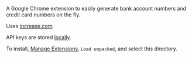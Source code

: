 A Google Chrome extension to easily generate bank account numbers and credit card numbers on the fly.

Uses [increase.com](https://increase.com/).

API keys are stored [locally](https://developer.chrome.com/docs/extensions/reference/api/storage#property-local).

To install, [Manage Extensions](chrome://extensions/), `Load unpacked`, and select this directory.